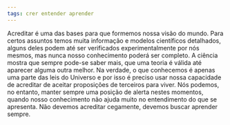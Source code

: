 ```yaml
---
tags: crer entender aprender
---
```

Acreditar é uma das bases para que formemos nossa visão do mundo. Para certos assuntos temos muita informação e modelos científicos detalhados, alguns deles podem até ser verificados experimentalmente por nós mesmos, mas nunca nosso conhecimento poderá ser completo. A ciência mostra que sempre pode-se saber mais, que uma teoria é válida até aparecer alguma outra melhor. Na verdade, o que conhecemos é apenas uma parte das leis do Universo e por isso é preciso usar nossa capacidade de acreditar de aceitar proposições de terceiros para viver. Nós podemos, no entanto, manter sempre uma posição de alerta nestes momentos, quando nosso conhecimento não ajuda muito no entendimento do que se apresenta. Não devemos acreditar cegamente, devemos buscar aprender sempre.

